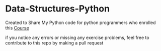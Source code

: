 # Data-Structures-Python

Created to Share My Python code for python programmers who enrolled this [Course](https://www.udemy.com/course/master-the-coding-interview-data-structures-algorithms/)

if you notice any errors or missing any exercise problems, feel free to contribute to this repo by making a pull request
